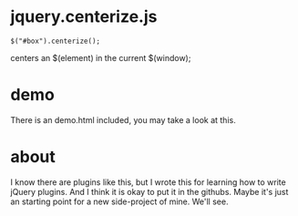 jquery.centerize.js
===================

	$("#box").centerize();

centers an $(element) in the current $(window);

demo
====

There is an demo.html included, you may take a look at this.

about
=====

I know there are plugins like this, but I wrote this for learning how to write jQuery plugins.
And I think it is okay to put it in the githubs. Maybe it's just an starting point for a new side-project of mine. We'll see. 
